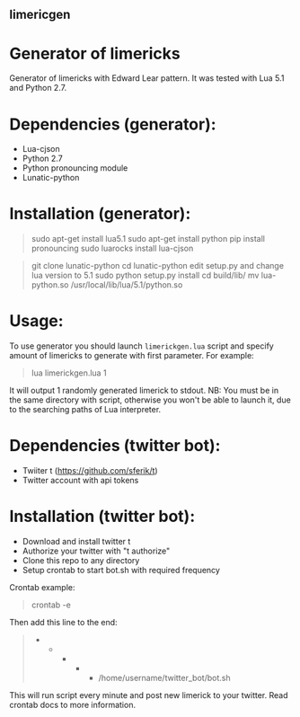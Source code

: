 ## limericgen
# Generator of limericks

Generator of limericks with Edward Lear pattern.
It was tested with Lua 5.1 and Python 2.7.

# Dependencies (generator): 
- Lua-cjson
- Python 2.7
- Python pronouncing module
- Lunatic-python

# Installation (generator):
> sudo apt-get install lua5.1
> sudo apt-get install python
> pip install pronouncing
> sudo luarocks install lua-cjson

> git clone lunatic-python
> cd lunatic-python
> edit setup.py and change lua version to 5.1
> sudo python setup.py install
> cd build/lib/
> mv lua-python.so /usr/local/lib/lua/5.1/python.so

# Usage:
To use generator you should launch `limerickgen.lua` script and specify amount of limericks to generate with first parameter.
For example:
> lua limerickgen.lua 1

It will output 1 randomly generated limerick to stdout.
NB: 
You must be in the same directory with script, 
otherwise you won't be able to launch it, 
due to the searching paths of Lua interpreter.

# Dependencies (twitter bot):
- Twiiter t (https://github.com/sferik/t)
- Twitter account with api tokens

# Installation (twitter bot):
- Download and install twitter t
- Authorize your twitter with "t authorize"
- Clone this repo to any directory
- Setup crontab to start bot.sh with required frequency

Crontab example:
> crontab -e

Then add this line to the end:
> * * * * * /home/username/twitter_bot/bot.sh

This will run script every minute and post new limerick to your twitter. Read crontab docs to more information.

